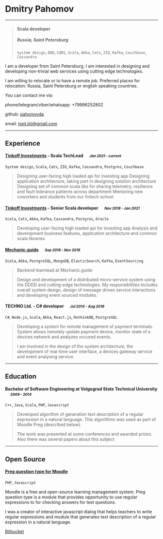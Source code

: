 # Dmitry Pahomov

---

> #### Scala developer
> #####  Russia, Saint Petersburg &emsp;
> `System design`, `DDD`, `CQRS`, `Scala`, `Akka`, `Cats`, `ZIO`, `Kafka`, `Couchbase`, `Cassandra`

I am a developer from Saint Petersburg. I am interested in designing and developing non-trivial web services using cutting edge technologies.

I am willing to relocate or to have a remote job. Preferred places for relocation: Russia, Saint Petersburg or english speaking countries.

You can contact me via:

phone/telegram/viber/whatsapp: +79996252802

github: [pahomovda](https://github.com/pahomovda)

email: 	topt.iiiii@gmail.com

---
## Experience
#### [Tinkoff Investments](https://www.tinkoff.ru/invest/) - Scala TechLead &emsp; <small>*Jan 2021 - current*</small>
`System design`, `Scala`, `Cats`, `ZIO`, `Kafka`, `Cassandra`, `Postgres`, `Couchbase`
> Designing user-facing high loaded api for investing app
Designing application architecture, taking part in designing solution architecture
Designing set of common scala libs for sharing telemetry, resilience and fault tolerance patterns across department
Mentoring new coworkers and students from our fintech school

#### [Tinkoff Investments](https://www.tinkoff.ru/invest/) - Senior Scala developer &emsp; <small>*Nov 2018 - Jan 2021*</small>
`Scala`, `Cats`, `Akka`, `Kafka`, `Cassandra`, `Postgres`, `Oracle`
> Developing user-facing high loaded api for investing app
Analysis and development business features, application architecture and common scala libraries

#### [Mechanic.guide](https://mechanic.guide) &emsp; <small>*Sep 2016 - Nov 2018*</small>
`Scala`, `Akka`, `PostgreSQL`, `MongoDB`, `ElasticSearch`, `Kafka`, `EventSourcing`
> Backend teamlead at Mechanic.guide 
>
> Design and development of a distributed micro-service system using the DDDD and cutting-edge technologies. 
> My responsibilities includes overall system design, design of message driven service interactions and developing event sourced modules.

#### TECHNO Ltd. - C# developer &emsp; <small>*Jul 2014 - Aug 2016*</small>
`C#`, `Node.js`, `Scala`, `Akka`, `React.js`, `RethinkDB`, `PostgreSQL`
> Developing a system for remote management of payment terminals. System allows remotely update payment device, monitor state of a devices network and analyzes occured events.
> 
> I am involved in the design of the system architecture, the development of real-time user interface, a devices gateway service and event analysing service.

---
## Education
#### Bachelor of Software Engineering at Volgograd State Technical University &emsp; <small>*2009 - 2014*</small>
`C++`, `Java`, `Scala`, `PHP`, `Javascript `
> Developed algorithm of generation text description of a regular expression in a natural language. This algorithms was used as part of Moodle Preg (described below).
> 
> The work was presented at some conferences and awarded prizes. Also there was several papers about this subject

---
## Open Source
#### [Preg question type for Moodle](https://docs.moodle.org/31/en/Preg_question_type)

`PHP`, `Javascript `

Moodle is a free and open-source learning management system. Preg question type is a module that provides opportunity to use regular expressions to for checking answers for test questions.

I was a creator of interactive javascript dialog that helps teachers to write regular expressions and module that generates text description of a regular expression in a natural language.

[Bitbucket](https://bitbucket.org/oasychev/moodle-plugins-preg)